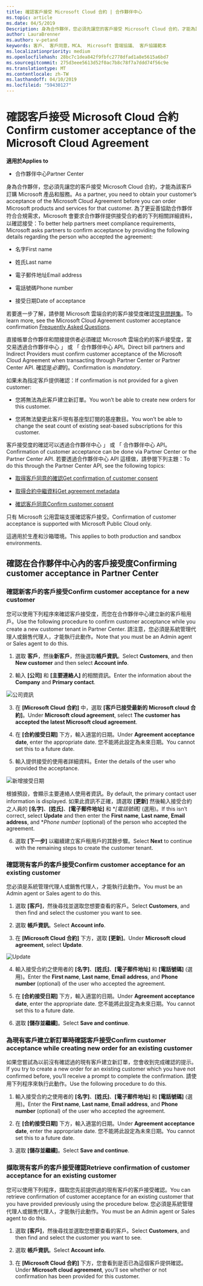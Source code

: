 ```yaml
---
title: 確認客戶接受 Microsoft Cloud 合約 | 合作夥伴中心
ms.topic: article
ms.date: 04/5/2019
Description: 身為合作夥伴，您必須先讓您的客戶接受 Microsoft Cloud 合約，才能為該客戶訂購 Microsoft 產品和服務。 若要更好的說明合作夥伴符合合規性需求，Microsoft 會要求協力廠商確認接受藉由提供接受合約的人員有關的特定詳細資料。
author: LauraBrenner
ms.author: v-petand
keywords: 客戶、 客戶同意，MCA、 Microsoft 雲端協議、 客戶協議範本
ms.localizationpriority: medium
ms.openlocfilehash: 28bc7c1dea842f9fbfc2778dfad1a8e5615a6bd7
ms.sourcegitcommit: 275d3eee5613d52f0ac7b8c78f7a7ddd74f56c9e
ms.translationtype: MT
ms.contentlocale: zh-TW
ms.lasthandoff: 04/10/2019
ms.locfileid: "59430127"
---
```

# <a name="confirm-customer-acceptance-of-the-microsoft-cloud-agreement"></a><span data-ttu-id="7a322-105">確認客戶接受 Microsoft Cloud 合約</span><span class="sxs-lookup"><span data-stu-id="7a322-105">Confirm customer acceptance of the Microsoft Cloud Agreement</span></span>

**<span data-ttu-id="7a322-106">適用於</span><span class="sxs-lookup"><span data-stu-id="7a322-106">Applies to</span></span>**
-  <span data-ttu-id="7a322-107">合作夥伴中心</span><span class="sxs-lookup"><span data-stu-id="7a322-107">Partner Center</span></span>

<span data-ttu-id="7a322-108">身為合作夥伴，您必須先讓您的客戶接受 Microsoft Cloud 合約，才能為該客戶訂購 Microsoft 產品和服務。</span><span class="sxs-lookup"><span data-stu-id="7a322-108">As a partner, you need to obtain your customer’s acceptance of the Microsoft Cloud Agreement before you can order Microsoft products and services for that customer.</span></span> <span data-ttu-id="7a322-109">為了更妥善協助合作夥伴符合合規需求，Microsoft 會要求合作夥伴提供接受合約者的下列相關詳細資料，以確認接受：</span><span class="sxs-lookup"><span data-stu-id="7a322-109">To better help partners meet compliance requirements, Microsoft asks partners to confirm acceptance by providing the following details regarding the person who accepted the agreement:</span></span> 

-   <span data-ttu-id="7a322-110">名字</span><span class="sxs-lookup"><span data-stu-id="7a322-110">First name</span></span>

-   <span data-ttu-id="7a322-111">姓氏</span><span class="sxs-lookup"><span data-stu-id="7a322-111">Last name</span></span>

-   <span data-ttu-id="7a322-112">電子郵件地址</span><span class="sxs-lookup"><span data-stu-id="7a322-112">Email address</span></span>

-   <span data-ttu-id="7a322-113">電話號碼</span><span class="sxs-lookup"><span data-stu-id="7a322-113">Phone number</span></span>

-   <span data-ttu-id="7a322-114">接受日期</span><span class="sxs-lookup"><span data-stu-id="7a322-114">Date of acceptance</span></span>

<span data-ttu-id="7a322-115">若要進一步了解，請參閱 Microsoft 雲端合約的客戶接受度確認[常見問題集](https://docs.microsoft.com/en-us/partner-center/confirm-consent-faq)。</span><span class="sxs-lookup"><span data-stu-id="7a322-115">To learn more, see the Microsoft Cloud Agreement customer acceptance confirmation [Frequently Asked Questions](https://docs.microsoft.com/en-us/partner-center/confirm-consent-faq).</span></span>

<span data-ttu-id="7a322-116">直接帳單合作夥伴和間接提供者必須確認 Microsoft 雲端合約的客戶接受度，當交易透過合作夥伴中心 」 或 「 合作夥伴中心 API。</span><span class="sxs-lookup"><span data-stu-id="7a322-116">Direct bill partners and Indirect Providers must confirm customer acceptance of the Microsoft Cloud Agreement when transacting through Partner Center or Partner Center API.</span></span> <span data-ttu-id="7a322-117">確認是*必要*的。</span><span class="sxs-lookup"><span data-stu-id="7a322-117">Confirmation is *mandatory*.</span></span>

<span data-ttu-id="7a322-118">如果未為指定客戶提供確認：</span><span class="sxs-lookup"><span data-stu-id="7a322-118">If confirmation is not provided for a given customer:</span></span>

-   <span data-ttu-id="7a322-119">您將無法為此客戶建立新訂單。</span><span class="sxs-lookup"><span data-stu-id="7a322-119">You won’t be able to create new orders for this customer.</span></span>

-   <span data-ttu-id="7a322-120">您將無法變更此客戶現有基座型訂閱的基座數目。</span><span class="sxs-lookup"><span data-stu-id="7a322-120">You won’t be able to change the seat count of existing seat-based subscriptions for this customer.</span></span>

<span data-ttu-id="7a322-121">客戶接受度的確認可以透過合作夥伴中心 」 或 「 合作夥伴中心 API。</span><span class="sxs-lookup"><span data-stu-id="7a322-121">Confirmation of customer acceptance can be done via Partner Center or the Partner Center API.</span></span> <span data-ttu-id="7a322-122">若要透過合作夥伴中心 API 這樣做，請參閱下列主題：</span><span class="sxs-lookup"><span data-stu-id="7a322-122">To do this through the Partner Center API, see the following topics:</span></span> 

-   [<span data-ttu-id="7a322-123">取得客戶同意的確認</span><span class="sxs-lookup"><span data-stu-id="7a322-123">Get confirmation of customer consent</span></span>](https://docs.microsoft.com/en-us/partner-center/develop/get-confirmation-of-customer-consent)

-   [<span data-ttu-id="7a322-124">取得合約中繼資料</span><span class="sxs-lookup"><span data-stu-id="7a322-124">Get agreement metadata</span></span>](https://docs.microsoft.com/en-us/partner-center/develop/get-agreement-metadata)

-   [<span data-ttu-id="7a322-125">確認客戶同意</span><span class="sxs-lookup"><span data-stu-id="7a322-125">Confirm customer consent</span></span>](https://docs.microsoft.com/en-us/partner-center/develop/confirm-customer-consent)


<span data-ttu-id="7a322-126">只有 Microsoft 公用雲端支援確認客戶接受。</span><span class="sxs-lookup"><span data-stu-id="7a322-126">Confirmation of customer acceptance is supported with Microsoft Public Cloud only.</span></span>

<span data-ttu-id="7a322-127">這適用於生產和沙箱環境。</span><span class="sxs-lookup"><span data-stu-id="7a322-127">This applies to both production and sandbox environments.</span></span>

## <a name="confirming-customer-acceptance-in-partner-center"></a><span data-ttu-id="7a322-128">確認在合作夥伴中心內的客戶接受度</span><span class="sxs-lookup"><span data-stu-id="7a322-128">Confirming customer acceptance in Partner Center</span></span>

### <a name="confirm-customer-acceptance-for-a-new-customer"></a><span data-ttu-id="7a322-129">確認新客戶的客戶接受</span><span class="sxs-lookup"><span data-stu-id="7a322-129">Confirm customer acceptance for a new customer</span></span>

<span data-ttu-id="7a322-130">您可以使用下列程序來確認客戶接受度，而您在合作夥伴中心建立新的客戶租用戶。</span><span class="sxs-lookup"><span data-stu-id="7a322-130">Use the following procedure to confirm customer acceptance while you create a new customer tenant in Partner Center.</span></span> <span data-ttu-id="7a322-131">請注意，您必須是系統管理代理人或銷售代理人，才能執行此動作。</span><span class="sxs-lookup"><span data-stu-id="7a322-131">Note that you must be an Admin agent or Sales agent to do this.</span></span>
 
1.  <span data-ttu-id="7a322-132">選取 **客戶**，然後**新客戶**，然後選取**帳戶資訊**。</span><span class="sxs-lookup"><span data-stu-id="7a322-132">Select **Customers**, and then **New customer** and then select **Account info**.</span></span>

2.  <span data-ttu-id="7a322-133">輸入 **\[公司\]** 和 **\[主要連絡人\]** 的相關資訊。</span><span class="sxs-lookup"><span data-stu-id="7a322-133">Enter the information about the **Company** and **Primary contact**.</span></span>

![公司資訊](images/mca/mca1.png)

3.  <span data-ttu-id="7a322-135">在 **\[Microsoft Cloud 合約\]** 中，選取 **\[客戶已接受最新的 Microsoft cloud 合約\]**。</span><span class="sxs-lookup"><span data-stu-id="7a322-135">Under **Microsoft cloud agreement**, select **The customer has accepted the latest Microsoft cloud agreement**.</span></span> 

4.  <span data-ttu-id="7a322-136">在 **\[合約接受日期\]** 下方，輸入適當的日期。</span><span class="sxs-lookup"><span data-stu-id="7a322-136">Under **Agreement acceptance date**, enter the appropriate date.</span></span> <span data-ttu-id="7a322-137">您不能將此設定為未來日期。</span><span class="sxs-lookup"><span data-stu-id="7a322-137">You cannot set this to a future date.</span></span>

5.  <span data-ttu-id="7a322-138">輸入提供接受的使用者詳細資料。</span><span class="sxs-lookup"><span data-stu-id="7a322-138">Enter the details of the user who provided the acceptance.</span></span> 

![新增接受日期](images/mca/MCA3.png)

<span data-ttu-id="7a322-140">根據預設，會顯示主要連絡人使用者資訊。</span><span class="sxs-lookup"><span data-stu-id="7a322-140">By default, the primary contact user information is displayed.</span></span> <span data-ttu-id="7a322-141">如果此資訊不正確，請選取 **\[更新\]** 然後輸入接受合約之人員的 **\[名字\]**、**\[姓氏\]**、**\[電子郵件地址\]** 和 \**\[電話號碼\]* (選用)。</span><span class="sxs-lookup"><span data-stu-id="7a322-141">If this isn’t correct, select **Update** and then enter the **First name**, **Last name**, **Email address**, and \**Phone number* (optional) of the person who accepted the agreement.</span></span>

6.  <span data-ttu-id="7a322-142">選取 **\[下一步\]** 以繼續建立客戶租用戶的其餘步驟。</span><span class="sxs-lookup"><span data-stu-id="7a322-142">Select **Next** to continue with the remaining steps to create the customer tenant.</span></span>

### <a name="confirm-customer-acceptance-for-an-existing-customer"></a><span data-ttu-id="7a322-143">確認現有客戶的客戶接受</span><span class="sxs-lookup"><span data-stu-id="7a322-143">Confirm customer acceptance for an existing customer</span></span>

<span data-ttu-id="7a322-144">您必須是系統管理代理人或銷售代理人，才能執行此動作。</span><span class="sxs-lookup"><span data-stu-id="7a322-144">You must be an Admin agent or Sales agent to do this.</span></span> 

1.  <span data-ttu-id="7a322-145">選取 **\[客戶\]**，然後尋找並選取您想要查看的客戶。</span><span class="sxs-lookup"><span data-stu-id="7a322-145">Select **Customers**, and then find and select the customer you want to see.</span></span> 

2.  <span data-ttu-id="7a322-146">選取 **帳戶資訊**。</span><span class="sxs-lookup"><span data-stu-id="7a322-146">Select **Account info**.</span></span>

3.  <span data-ttu-id="7a322-147">在 **\[Microsoft Cloud 合約\]** 下方，選取 **\[更新\]**。</span><span class="sxs-lookup"><span data-stu-id="7a322-147">Under **Microsoft cloud agreement**, select **Update**.</span></span>

![Update](images/mca/mca4.png)

4.  <span data-ttu-id="7a322-149">輸入接受合約之使用者的 **\[名字\]**、**\[姓氏\]**、**\[電子郵件地址\]** 和 **\[電話號碼\]** (選用)。</span><span class="sxs-lookup"><span data-stu-id="7a322-149">Enter the **First name**, **Last name**, **Email address**, and **Phone number** (optional) of the user who accepted the agreement.</span></span>

5.  <span data-ttu-id="7a322-150">在 **\[合約接受日期\]** 下方，輸入適當的日期。</span><span class="sxs-lookup"><span data-stu-id="7a322-150">Under **Agreement acceptance date**, enter the appropriate date.</span></span> <span data-ttu-id="7a322-151">您不能將此設定為未來日期。</span><span class="sxs-lookup"><span data-stu-id="7a322-151">You cannot set this to a future date.</span></span>

6.  <span data-ttu-id="7a322-152">選取 **\[儲存並繼續\]**。</span><span class="sxs-lookup"><span data-stu-id="7a322-152">Select **Save and continue**.</span></span>

### <a name="confirm-customer-acceptance-while-creating-new-order-for-an-existing-customer"></a><span data-ttu-id="7a322-153">為現有客戶建立新訂單時確認客戶接受</span><span class="sxs-lookup"><span data-stu-id="7a322-153">Confirm customer acceptance while creating new order for an existing customer</span></span>

<span data-ttu-id="7a322-154">如果您嘗試為以前沒有確認過的現有客戶建立新訂單，您會收到完成確認的提示。</span><span class="sxs-lookup"><span data-stu-id="7a322-154">If you try to create a new order for an existing customer which you have not confirmed before, you’ll receive a prompt to complete the confirmation.</span></span> <span data-ttu-id="7a322-155">請使用下列程序來執行此動作。</span><span class="sxs-lookup"><span data-stu-id="7a322-155">Use the following procedure to do this.</span></span> 

1.  <span data-ttu-id="7a322-156">輸入接受合約之使用者的 **\[名字\]**、**\[姓氏\]**、**\[電子郵件地址\]** 和 **\[電話號碼\]** (選用)。</span><span class="sxs-lookup"><span data-stu-id="7a322-156">Enter the **First name**, **Last name**, **Email address**, and **Phone number** (optional) of the user who accepted the agreement.</span></span>

2.  <span data-ttu-id="7a322-157">在 **\[合約接受日期\]** 下方，輸入適當的日期。</span><span class="sxs-lookup"><span data-stu-id="7a322-157">Under **Agreement acceptance date**, enter the appropriate date.</span></span> <span data-ttu-id="7a322-158">您不能將此設定為未來日期。</span><span class="sxs-lookup"><span data-stu-id="7a322-158">You cannot set this to a future date.</span></span>

3.  <span data-ttu-id="7a322-159">選取 **\[儲存並繼續\]**。</span><span class="sxs-lookup"><span data-stu-id="7a322-159">Select **Save and continue**.</span></span>


### <a name="retrieve-confirmation-of-customer-acceptance-for-an-existing-customer"></a><span data-ttu-id="7a322-160">擷取現有客戶的客戶接受確認</span><span class="sxs-lookup"><span data-stu-id="7a322-160">Retrieve confirmation of customer acceptance for an existing customer</span></span>

<span data-ttu-id="7a322-161">您可以使用下列程序，擷取您先前提供過的現有客戶的客戶接受確認。</span><span class="sxs-lookup"><span data-stu-id="7a322-161">You can retrieve confirmation of customer acceptance for an existing customer that you have provided previously using the procedure below.</span></span> <span data-ttu-id="7a322-162">您必須是系統管理代理人或銷售代理人，才能執行此動作。</span><span class="sxs-lookup"><span data-stu-id="7a322-162">You must be an Admin agent or Sales agent to do this.</span></span> 

1.  <span data-ttu-id="7a322-163">選取 **\[客戶\]**，然後尋找並選取您想要查看的客戶。</span><span class="sxs-lookup"><span data-stu-id="7a322-163">Select **Customers**, and then find and select the customer you want to see.</span></span> 

2.  <span data-ttu-id="7a322-164">選取 **帳戶資訊**。</span><span class="sxs-lookup"><span data-stu-id="7a322-164">Select **Account info**.</span></span>

3.  <span data-ttu-id="7a322-165">在 **\[Microsoft Cloud 合約\]** 下方，您會看到是否已為這個客戶提供確認。</span><span class="sxs-lookup"><span data-stu-id="7a322-165">Under **Microsoft cloud agreement**, you’ll see whether or not confirmation has been provided for this customer.</span></span>

